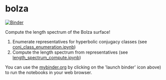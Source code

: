 # bolza
[![Binder](https://mybinder.org/badge_logo.svg)](http://mybinder.org/v2/gh/chlee-0/bolza/main)

Compute the length spectrum of the Bolza surface!

1. Enumerate representatives for hyperbolic conjugacy classes (see [conj_class_enumeration.ipynb](https://github.com/chlee-0/bolza/blob/main/conj_class_enumeration.ipynb))
2. Compute the length spectrum from representatives (see [length_spectrum_compute.ipynb](https://github.com/chlee-0/bolza/blob/main/length_spectrum_compute.ipynb))

You can use the [mybinder.org](http://mybinder.org/) by clicking on the 'launch binder' icon above) to run the notebooks in your web browser.
